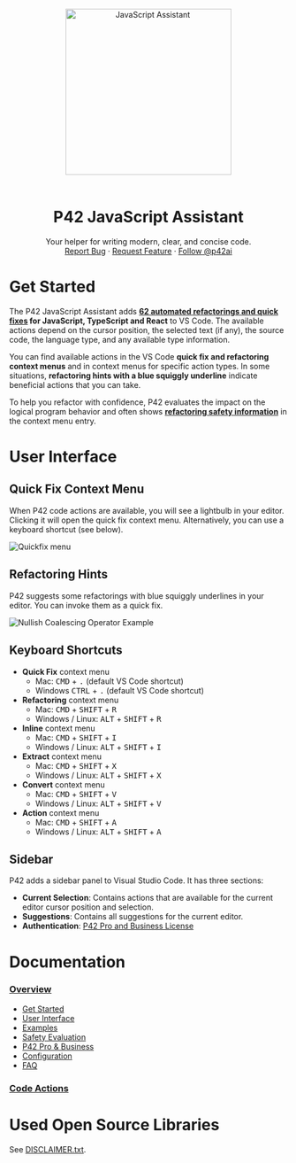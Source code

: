<br />
<div align="center">
  <a href="https://p42.ai">
    <img 
      src="https://p42.ai/image/vscode/robot_juggling_300.png" 
      alt="JavaScript Assistant"
      height="300" />
  </a>
  <h1 align="center" style="padding-top: 20px;">P42 JavaScript Assistant</h2>
  

  <p align="center">
    Your helper for writing modern, clear, and concise code.
    <br />
    <a href="https://github.com/p42ai/refactor-vscode/issues">Report Bug</a>
    ·
    <a href="https://github.com/p42ai/refactor-vscode/issues">Request Feature</a>
    ·
    <a href="https://twitter.com/p42ai">Follow @p42ai</a>
  </p>
  
</div>

# Get Started

The P42 JavaScript Assistant adds **[62 automated refactorings and quick fixes](https://p42.ai/documentation/code-action/) for JavaScript, TypeScript and React** to VS Code. The available actions depend on the cursor position, the selected text (if any), the source code, the language type, and any available type information.

You can find available actions in the VS Code **quick fix and refactoring context menus** and in context menus for specific action types. In some situations, **refactoring hints with a blue squiggly underline** indicate beneficial actions that you can take.

To help you refactor with confidence, P42 evaluates the impact on the logical program behavior and often shows **[refactoring safety information](https://p42.ai/documentation/p42-for-vscode/safety-evaluation)** in the context menu entry.

# User Interface

## Quick Fix Context Menu
When P42 code actions are available, you will see a lightbulb in your editor. Clicking it will open the quick fix context menu. Alternatively, you can use a keyboard shortcut (see below).

![Quickfix menu](https://p42.ai/image/vscode/feature-lightbulb-quickfix-menu.gif)

## Refactoring Hints

 P42 suggests some refactorings with blue squiggly underlines in your editor. You can invoke them as a quick fix.

![Nullish Coalescing Operator Example](https://p42.ai/image/vscode/feature-suggestion.png)

## Keyboard Shortcuts

- **Quick Fix** context menu
  - Mac: <kbd>CMD</kbd> + <kbd>.</kbd> (default VS Code shortcut)
  - Windows <kbd>CTRL</kbd> + <kbd>.</kbd> (default VS Code shortcut)
- **Refactoring** context menu
  - Mac: <kbd>CMD</kbd> + <kbd>SHIFT</kbd> + <kbd>R</kdb>
  - Windows / Linux: <kbd>ALT</kbd> + <kbd>SHIFT</kbd> + <kbd>R</kbd>
- **Inline** context menu
  - Mac: <kbd>CMD</kbd> + <kbd>SHIFT</kbd> + <kbd>I</kbd>
  - Windows / Linux: <kbd>ALT</kbd> + <kbd>SHIFT</kbd> + <kbd>I</kbd>
- **Extract** context menu
  - Mac: <kbd>CMD</kbd> + <kbd>SHIFT</kbd> + <kbd>X</kbd>
  - Windows / Linux: <kbd>ALT</kbd> + <kbd>SHIFT</kbd> + <kbd>X</kbd>
- **Convert** context menu
  - Mac: <kbd>CMD</kbd> + <kbd>SHIFT</kbd> + <kbd>V</kbd>
  - Windows / Linux: <kbd>ALT</kbd> + <kbd>SHIFT</kbd> + <kbd>V</kbd>
- **Action** context menu
  - Mac: <kbd>CMD</kbd> + <kbd>SHIFT</kbd> + <kbd>A</kbd>
  - Windows / Linux: <kbd>ALT</kbd> + <kbd>SHIFT</kbd> + <kbd>A</kbd>

## Sidebar

P42 adds a sidebar panel to Visual Studio Code. It has three sections:

- **Current Selection**: Contains actions that are available for the current editor cursor position and selection.
- **Suggestions**: Contains all suggestions for the current editor.
- **Authentication**: [P42 Pro and Business License](https://p42.ai/documentation/p42-for-vscode/p42-pro-and-business#license)

# Documentation

### **[Overview](https://p42.ai/documentation/p42-for-vscode/)**
  * [Get Started](https://p42.ai/documentation/p42-for-vscode/get-started)
  * [User Interface](https://p42.ai/documentation/p42-for-vscode/user-interface)
  * [Examples](https://p42.ai/documentation/p42-for-vscode/examples)
  * [Safety Evaluation](https://p42.ai/documentation/p42-for-vscode/safety-evaluation)
  * [P42 Pro & Business](https://p42.ai/documentation/p42-for-vscode/p42-pro-and-business)
  * [Configuration](https://p42.ai/documentation/p42-for-vscode/configuration)
  * [FAQ](https://p42.ai/documentation/p42-for-vscode/faq)

### **[Code Actions](https://p42.ai/documentation/code-action)**

# Used Open Source Libraries

See [DISCLAIMER.txt](https://raw.githubusercontent.com/p42ai/refactor-vscode/main/DISCLAIMER.txt).
